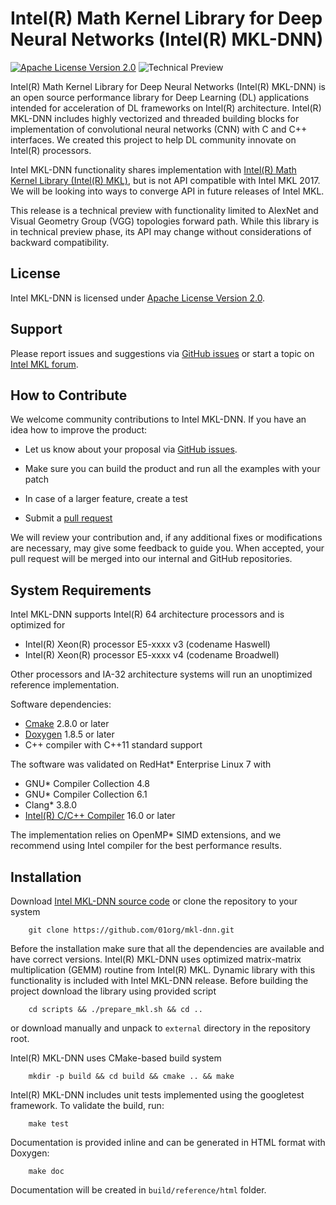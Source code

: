 # Intel(R) Math Kernel Library for Deep Neural Networks (Intel(R) MKL-DNN)
[![Apache License Version 2.0](https://img.shields.io/badge/license-Apache_2.0-green.svg)](LICENSE)
![Technical Preview](https://img.shields.io/badge/version-technical_preview-orange.svg)

Intel(R) Math Kernel Library for Deep Neural Networks (Intel(R) MKL-DNN) is an
open source performance library for Deep Learning (DL) applications intended
for acceleration of DL frameworks on Intel(R) architecture. Intel(R) MKL-DNN
includes highly vectorized and threaded building blocks for implementation of
convolutional neural networks (CNN) with C and C++ interfaces. We created this
project to help DL community innovate on Intel(R) processors.

Intel MKL-DNN functionality shares implementation with [Intel(R) Math Kernel
Library (Intel(R) MKL)](https://software.intel.com/en-us/intel-mkl), but is not
API compatible with Intel MKL 2017. We will be looking into ways to converge
API in future releases of Intel MKL.

This release is a technical preview with functionality limited to AlexNet and
Visual Geometry Group (VGG) topologies forward path. While this library is in
technical preview phase, its API may change without considerations of backward
compatibility.

## License
Intel MKL-DNN is licensed under
[Apache License Version 2.0](http://www.apache.org/licenses/LICENSE-2.0).

## Support
Please report issues and suggestions via
[GitHub issues](https://github.com/01org/mkl-dnn/issues) or start a topic on
[Intel MKL forum](https://software.intel.com/en-us/forums/intel-math-kernel-library).

## How to Contribute
We welcome community contributions to Intel MKL-DNN. If you have an idea how to improve the product:

* Let us know about your proposal via
[GitHub issues](https://github.com/01org/mkl-dnn/issues).

* Make sure you can build the product and run all the examples with your patch

* In case of a larger feature, create a test

* Submit a [pull request](https://github.com/01org/mkl-dnn/pulls)

We will review your contribution and, if any additional fixes or modifications
are necessary, may give some feedback to guide you. When accepted, your pull
request will be merged into our internal and GitHub repositories.

## System Requirements
Intel MKL-DNN supports Intel(R) 64 architecture processors and is optimized for
* Intel(R) Xeon(R) processor E5-xxxx v3 (codename Haswell)
* Intel(R) Xeon(R) processor E5-xxxx v4 (codename Broadwell)

Other processors and IA-32 architecture systems will run an unoptimized
reference implementation.

Software dependencies:
* [Cmake](https://cmake.org/download/) 2.8.0 or later
* [Doxygen](http://www.stack.nl/~dimitri/doxygen/download.html#srcbin) 1.8.5 or later
* C++ compiler with C++11 standard support

The software was validated on RedHat\* Enterprise Linux 7 with
* GNU\* Compiler Collection 4.8
* GNU\* Compiler Collection 6.1
* Clang\* 3.8.0
* [Intel(R) C/C++ Compiler](https://software.intel.com/en-us/intel-parallel-studio-xe)
16.0 or later

The implementation relies on OpenMP\* SIMD extensions, and we recommend using
Intel compiler for the best performance results.

## Installation
Download [Intel MKL-DNN source code](https://github.com/01org/mkl-dnn/archive/master.zip)
or clone the repository to your system

```
	git clone https://github.com/01org/mkl-dnn.git
```

Before the installation make sure that all the dependencies are available and
have correct versions. Intel(R) MKL-DNN uses optimized matrix-matrix
multiplication (GEMM) routine from Intel(R) MKL. Dynamic library with this
functionality is included with Intel MKL-DNN release. Before building the
project download the library using provided script

```
	cd scripts && ./prepare_mkl.sh && cd ..
```

or download manually and unpack to `external` directory in the repository root.

Intel(R) MKL-DNN uses CMake-based build system

```
	mkdir -p build && cd build && cmake .. && make
```

Intel(R) MKL-DNN includes unit tests implemented using the googletest
framework. To validate the build, run:

```
	make test
```

Documentation is provided inline and can be generated in HTML format with
Doxygen:

```
	make doc
```

Documentation will be created in `build/reference/html` folder.
